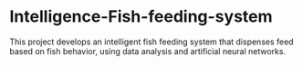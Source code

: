 # Intelligence-Fish-feeding-system
This project develops an intelligent fish feeding system that dispenses feed based on fish behavior, using data analysis and artificial neural networks.
